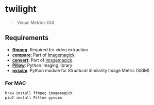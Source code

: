 # twilight

> Visual Metrics GUI

## Requirements

- **[ffmpeg](https://www.ffmpeg.org/)**: Required for video extraction
- **[compare](http://www.imagemagick.org/)**: Part of [Imagemagick](http://www.imagemagick.org/)
- **[convert](http://www.imagemagick.org/)**: Part of [Imagemagick](http://www.imagemagick.org/)
- **[Pillow](https://github.com/python-pillow/Pillow)**: Python imaging library
- **[pyssim](https://github.com/jterrace/pyssim)**: Python module for Structural Similarity Image Metric (SSIM)

### For MAC

```bash
brew install ffmpeg imagemagick
pip2 install Pillow pyssim
```

